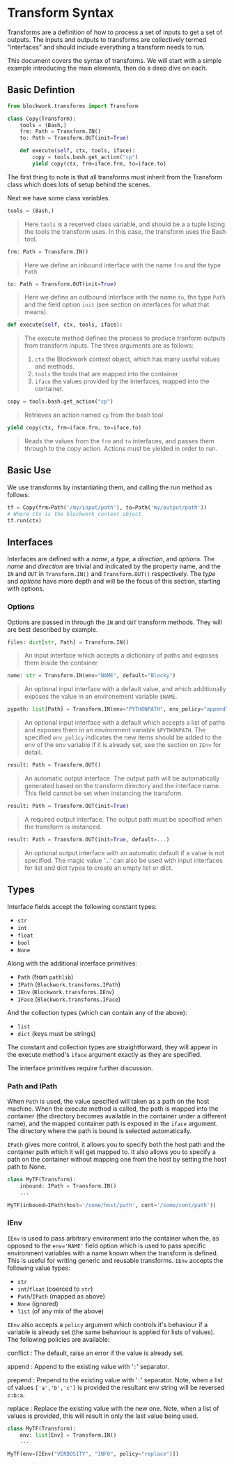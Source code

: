 # Transform Syntax

Transforms are a definition of how to process a set of inputs to get a set
of outputs. The inputs and outputs to transforms are collectively termed
"interfaces" and should include everything a transform needs to run.

This document covers the syntax of transforms. We will start with a simple
example introducing the main elements, then do a deep dive on each.

## Basic Defintion

```python
from blockwork.transforms import Transform

class Copy(Transform):
    tools = (Bash,)
    frm: Path = Transform.IN()
    to: Path = Transform.OUT(init=True)

    def execute(self, ctx, tools, iface):
        copy = tools.bash.get_action("cp")
        yield copy(ctx, frm=iface.frm, to=iface.to)
```

The first thing to note is that all transforms must inherit from the Transform
class which does lots of setup behind the scenes.

Next we have some class variables.

```python
tools = (Bash,)
```
> Here `tools` is a reserved class variable, and should be a a tuple listing the
tools the transform uses. In this case, the transform uses the Bash tool.

```python
frm: Path = Transform.IN()
```
> Here we define an inbound interface with the name `frm` and the type `Path`

```python
to: Path = Transform.OUT(init=True)
```
> Here we define an outbound interface with the name `to`, the type `Path` and
the field option `init` (see section on interfaces for what that means).

```python
def execute(self, ctx, tools, iface):
```
> The execute method defines the process to produce tranform outputs from
transform inputs. The three arguments are as follows:
> 1. `ctx` the Blockwork context object, which has many useful values and
     methods.
> 2. `tools` the tools that are mapped into the container
> 3. `iface` the values provided by the interfaces, mapped into the container.


```python
copy = tools.bash.get_action("cp")
```
> Retrieves an action named `cp` from the bash tool

```python
yield copy(ctx, frm=iface.frm, to=iface.to)
```
> Reads the values from the `frm` and `to` interfaces, and passes them through
to the copy action. Actions must be yielded in order to run.



## Basic Use

We use transforms by instantiating them, and calling the run method as follows:

```python
tf = Copy(frm=Path('/my/input/path'), to=Path('my/output/path'))
# Where ctx is the blockwork context object
tf.run(ctx)
```

## Interfaces

Interfaces are defined with a *name*, a *type*, a *direction*, and *options*.
The *name* and *direction* are trivial and indicated by the property name, and
the `IN` and `OUT` in `Transform.IN()` and `Transform.OUT()` respectively. The
*type* and *options* have more depth and will be the focus of this
section, starting with options.

### Options

Options are passed in through the `IN` and `OUT` transform methods. They will
are best described by example.

```python
files: dict[str, Path] = Transform.IN()
```
> An input interface which accepts a dictionary of paths and exposes them
inside the container

```python
name: str = Transform.IN(env="NAME", default="Blocky")
```
> An optional input interface with a default value, and which additionally
exposes the value in an environement variable `$NAME`.

```python
pypath: list[Path] = Transform.IN(env="PYTHONPATH", env_policy="append", default_factory=list)
```
> An optional input interface with a default which accepts a list of paths
and exposes them in an environment variable `$PYTHONPATH`. The specified
`env_policy` indicates the new items should be added to the env of the env
variable if it is already set, see the section on `IEnv` for detail.

```python
result: Path = Transform.OUT()
```
> An automatic output interface. The output path will be automatically
generated based on the transform directory and the interface name. This field
cannot be set when instancing the transform.

```python
result: Path = Transform.OUT(init=True)
```
> A required output interface. The output path must be specified when the
transform is instanced.

```python
result: Path = Transform.OUT(init=True, default=...)
```
> An optional output interface with an automatic default if a value is not
specified. The magic value '...' can also be used with input interfaces
for list and dict types to create an empty list or dict.

## Types

Interface fields accept the following constant types:
 - `str`
 - `int`
 - `float`
 - `bool`
 - `None`

Along with the additional interface primitives:
 - `Path` (from `pathlib`)
 - `IPath` (`Blockwork.transforms.IPath`)
 - `IEnv` (`Blockwork.transforms.IEnv`)
 - `IFace` (`Blockwork.transforms.IFace`)

And the collection types (which can contain any of the above):
 - `list`
 - `dict` (keys must be strings)

The constant and collection types are straightforward, they will appear in
the execute method's `iface` argument exactly as they are specified.

The interface primitives require further discussion.

### Path and IPath

When `Path` is used, the value specified will taken as a path on the host
machine. When the execute method is called, the path is mapped into the
container (the directory becomes available in the container under a
different name), and the mapped container path is exposed in the `iface`
argument. The directory where the path is bound is selected automatically.

`IPath` gives more control, it allows you to specify both the host path
and the container path which it will get mapped to. It also allows you
to specify a path on the container without mapping one from the host by
setting the host path to None.

```Python
class MyTF(Transform):
    inbound: IPath = Transform.IN()
    ...

MyTF(inbound=IPath(host='/some/host/path', cont='/some/cont/path'))
```

### IEnv

`IEnv` is used to pass arbitrary environment into the container when the, as
opposed to the `env='NAME'` field option which is used to pass specific
environment variables with a name known when the transform is defined. This is
useful for writing generic and reusable transforms. `IEnv` accepts the
following value types:

 - `str`
 - `int`/`float` (coerced to `str`)
 - `Path`/`IPath` (mapped as above)
 - `None` (ignored)
 - `list` (of any mix of the above)

`IEnv` also accepts a `policy` argument which controls it's behaviour if a
variable is already set (the same behaviour is applied for lists of values).
The following policies are available:

conflict
: The default, raise an error if the value is already set.

append
: Append to the existing value with '`:`' separator.

prepend
: Prepend to the existing value with '`:`' separator. Note, when a list
of values `['a','b','c']` is provided the resultant env string will be
reversed `c:b:a`.

replace
: Replace the existing value with the new one. Note, when a list of values
is provided, this will result in only the last value being used.


```Python
class MyTF(Transform):
    env: list[Env] = Transform.IN()
    ...

MyTF(env=[IEnv("VERBOSITY", "INFO", policy="replace")])
```

